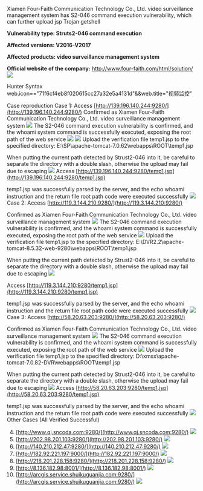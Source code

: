 Xiamen Four-Faith Communication Technology Co., Ltd. video surveillance management system has S2-046 command execution vulnerability, which can further upload jsp Trojan getshell

**Vulnerability type: Struts2-046 command execution**

**Affected versions: V2016-V2017**

**Affected products: video surveillance management system**

**Official website of the company:** http://www.four-faith.com/html/solution/
![](https://cdn.nlark.com/yuque/0/2023/png/36030634/1700139274137-80bd748d-b760-4f3f-a6a3-14e740429d9b.png#averageHue=%23b3994e&id=kuJPM&originHeight=981&originWidth=1808&originalType=binary&ratio=1&rotation=0&showTitle=false&status=done&style=none&title=)

Hunter Syntax
web.icon=="71f6cf4eb8f020615cc27a32e5a4131d"&&web.title="视频监控"

Case reproduction
Case 1: Access [http://139.196.140.244:9280/](http://139.196.140.244:9280/)
Confirmed as Xiamen Four-Faith Communication Technology Co., Ltd. video surveillance management system
![](https://cdn.nlark.com/yuque/0/2023/png/36030634/1700139274585-4cee2dea-6437-46ce-8e50-b2a2d71ac98c.png#averageHue=%2376b464&id=gbeTc&originHeight=958&originWidth=1751&originalType=binary&ratio=1&rotation=0&showTitle=false&status=done&style=none&title=)
The S2-046 command execution vulnerability is confirmed, and the whoami system command is successfully executed, exposing the root path of the web service
![](https://cdn.nlark.com/yuque/0/2023/png/36030634/1700139275005-3f5ac24c-898a-4530-b5c1-4368d5930147.png#averageHue=%23ebe019&id=BeLJO&originHeight=923&originWidth=1296&originalType=binary&ratio=1&rotation=0&showTitle=false&status=done&style=none&title=)
![](https://cdn.nlark.com/yuque/0/2023/png/36030634/1700139275407-b6b14e04-1fbc-49f9-bd0d-2afae1c75537.png#averageHue=%23e1c83b&id=iFjkp&originHeight=1016&originWidth=1386&originalType=binary&ratio=1&rotation=0&showTitle=false&status=done&style=none&title=)
Upload the verification file temp1.jsp to the specified directory: 
 E:\\SP\\apache-tomcat-7.0.62\\webapps\\ROOT\\temp1.jsp

When putting the current path detected by Strust2-046 into it, be careful to separate the directory with a double slash, otherwise the upload may fail due to escaping
![](https://cdn.nlark.com/yuque/0/2023/png/36030634/1700139275815-a559e592-5543-4dec-8401-d2e054cc4431.png#averageHue=%23d4aa68&id=NfOg9&originHeight=973&originWidth=1330&originalType=binary&ratio=1&rotation=0&showTitle=false&status=done&style=none&title=)
Access [http://139.196.140.244:9280/temp1.jsp](http://139.196.140.244:9280/temp1.jsp)  

temp1.jsp was successfully parsed by the server, and the echo whoami instruction and the return file root path code were executed successfully
![](https://cdn.nlark.com/yuque/0/2023/png/36030634/1700139276173-9f77505c-2c1c-42e1-af0a-39988318543b.png#averageHue=%231d1d1d&id=cDubY&originHeight=682&originWidth=1616&originalType=binary&ratio=1&rotation=0&showTitle=false&status=done&style=none&title=)
Case 2: Access  [http://119.3.144.210:9280/](http://119.3.144.210:9280/)

Confirmed as Xiamen Four-Faith Communication Technology Co., Ltd. video surveillance management system
![](https://cdn.nlark.com/yuque/0/2023/png/36030634/1700139276518-d55ee348-8bdf-43c6-bb2d-a3f8002aef7b.png#averageHue=%232780dd&id=EZQFp&originHeight=891&originWidth=1409&originalType=binary&ratio=1&rotation=0&showTitle=false&status=done&style=none&title=)
The S2-046 command execution vulnerability is confirmed, and the whoami system command is successfully executed, exposing the root path of the web service
![](https://cdn.nlark.com/yuque/0/2023/png/36030634/1700139277090-964ed501-c9a2-4943-94ce-5869520059a9.png#averageHue=%23f8f5eb&id=PEBCn&originHeight=961&originWidth=1056&originalType=binary&ratio=1&rotation=0&showTitle=false&status=done&style=none&title=)
Upload the verification file temp1.jsp to the specified directory: 
E:\\DVR2.2\\apache-tomcat-8.5.32-web-9280\\webapps\\ROOT\\temp1.jsp

When putting the current path detected by Strust2-046 into it, be careful to separate the directory with a double slash, otherwise the upload may fail due to escaping
![](https://cdn.nlark.com/yuque/0/2023/png/36030634/1700139277503-b04e9543-761e-427e-bec1-79692adf11d0.png#averageHue=%23d3a968&id=yiRe9&originHeight=961&originWidth=1262&originalType=binary&ratio=1&rotation=0&showTitle=false&status=done&style=none&title=)

Access [http://119.3.144.210:9280/temp1.jsp](http://119.3.144.210:9280/temp1.jsp)

temp1.jsp was successfully parsed by the server, and the echo whoami instruction and the return file root path code were executed successfully
![](https://cdn.nlark.com/yuque/0/2023/png/36030634/1700139277798-42394e79-5398-4a2f-beba-5e6512ccef0e.png#averageHue=%23232323&id=dswDM&originHeight=798&originWidth=1362&originalType=binary&ratio=1&rotation=0&showTitle=false&status=done&style=none&title=)
Case 3: Access [http://58.20.63.203:9280/](http://58.20.63.203:9280/)

Confirmed as Xiamen Four-Faith Communication Technology Co., Ltd. video surveillance management system
![](https://cdn.nlark.com/yuque/0/2023/png/36030634/1700139278083-cb506a35-67e9-4f24-b10d-cacd496c1ead.png#averageHue=%2371b168&id=CvcuP&originHeight=1010&originWidth=1646&originalType=binary&ratio=1&rotation=0&showTitle=false&status=done&style=none&title=)
The S2-046 command execution vulnerability is confirmed, and the whoami system command is successfully executed, exposing the root path of the web service
![](https://cdn.nlark.com/yuque/0/2023/png/36030634/1700139278529-a07998a9-dcee-4b5b-a749-afd06dae8113.png#averageHue=%23f8f6ec&id=tpmaK&originHeight=983&originWidth=1122&originalType=binary&ratio=1&rotation=0&showTitle=false&status=done&style=none&title=)
Upload the verification file temp1.jsp to the specified directory: 
D:\\xmsx\\apache-tomcat-7.0.82-DVR\\webapps\\ROOT\\temp1.jsp

When putting the current path detected by Strust2-046 into it, be careful to separate the directory with a double slash, otherwise the upload may fail due to escaping
![](https://cdn.nlark.com/yuque/0/2023/png/36030634/1700139278926-2c8b806f-e83f-4e76-9e29-3a755414d07c.png#averageHue=%23d4aa69&id=xVteI&originHeight=970&originWidth=1364&originalType=binary&ratio=1&rotation=0&showTitle=false&status=done&style=none&title=)
Access [http://58.20.63.203:9280/temp1.jsp](http://58.20.63.203:9280/temp1.jsp)

temp1.jsp was successfully parsed by the server, and the echo whoami instruction and the return file root path code were executed successfully
![](https://cdn.nlark.com/yuque/0/2023/png/36030634/1700139279256-53d6b4ec-3a04-4c39-8f0f-e1c06eedf68e.png#averageHue=%23262626&id=NXjvY&originHeight=743&originWidth=1271&originalType=binary&ratio=1&rotation=0&showTitle=false&status=done&style=none&title=)
Other Cases (All Verified Successful)

4. [http://www.qj.sncoda.com:9280/](http://www.qj.sncoda.com:9280/)
![](https://cdn.nlark.com/yuque/0/2023/png/36030634/1700139279522-f2f688ff-3da5-406a-889a-f7b47f816409.png#averageHue=%23f8f6ed&id=imA85&originHeight=969&originWidth=1105&originalType=binary&ratio=1&rotation=0&showTitle=false&status=done&style=none&title=)
5. [http://202.98.201.103:9280/](http://202.98.201.103:9280/)
![](https://cdn.nlark.com/yuque/0/2023/png/36030634/1700139279943-1e384a9b-0834-4db6-ab59-7860bd67ffbf.png#averageHue=%23f8f6ed&id=QrXUY&originHeight=959&originWidth=1189&originalType=binary&ratio=1&rotation=0&showTitle=false&status=done&style=none&title=)
6. [http://140.210.212.47:9280/](http://140.210.212.47:9280/)
![](https://cdn.nlark.com/yuque/0/2023/png/36030634/1700139280370-eec5a521-4d02-45bf-85b2-95f8482003c3.png#averageHue=%23f7f5ea&id=Cxmw0&originHeight=988&originWidth=998&originalType=binary&ratio=1&rotation=0&showTitle=false&status=done&style=none&title=)
7. [http://182.92.221.197:9000/](http://182.92.221.197:9000/)
![](https://cdn.nlark.com/yuque/0/2023/png/36030634/1700139280732-7d0ca2fb-d8aa-4aa7-97c4-15294eae187f.png#averageHue=%23f9f7ee&id=kp5TG&originHeight=955&originWidth=1340&originalType=binary&ratio=1&rotation=0&showTitle=false&status=done&style=none&title=)
8. [http://218.201.228.158:9280/](http://218.201.228.158:9280/)
![](https://cdn.nlark.com/yuque/0/2023/png/36030634/1700139281131-b7d80ebd-24a2-4d09-9d69-a2679435da30.png#averageHue=%23f8f6ee&id=nbhgy&originHeight=951&originWidth=1217&originalType=binary&ratio=1&rotation=0&showTitle=false&status=done&style=none&title=)
9. [http://8.136.182.98:8001/](http://8.136.182.98:8001/)
![](https://cdn.nlark.com/yuque/0/2023/png/36030634/1700139281561-7caddb2c-7f3f-4353-a452-443508438e14.png#averageHue=%23e6cf36&id=Wp0JT&originHeight=978&originWidth=1009&originalType=binary&ratio=1&rotation=0&showTitle=false&status=done&style=none&title=)
10. [http://arcgis.service.shuikuguanjia.com:9280/](http://arcgis.service.shuikuguanjia.com:9280/)
![](https://cdn.nlark.com/yuque/0/2023/png/36030634/1700139281939-36a394ec-9399-4fd6-9dcf-70a03f034b58.png#averageHue=%23f8f7ee&id=TX2Oa&originHeight=969&originWidth=1235&originalType=binary&ratio=1&rotation=0&showTitle=false&status=done&style=none&title=)


